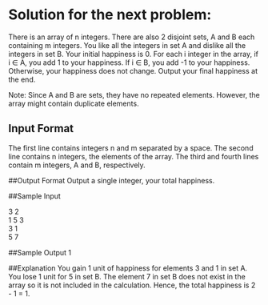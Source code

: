 # Solution for the next problem:

There is an array of n integers. There are also 2 disjoint sets, A and B each containing
m integers. You like all the integers in set A and dislike all the integers in set B. Your
initial happiness is 0. For each i integer in the array, if i ∈ A, you add 1 to your
happiness. If i ∈ B, you add -1 to your happiness. Otherwise, your happiness does not
change. Output your final happiness at the end.

Note: Since A and B are sets, they have no repeated elements. However, the array
might contain duplicate elements.

## Input Format
The first line contains integers n and m separated by a space.
The second line contains n integers, the elements of the array.
The third and fourth lines contain m integers, A and B, respectively.

##Output Format
Output a single integer, your total happiness.

##Sample Input

3 2<br>
1 5 3<br>
3 1<br>
5 7<br>

##Sample Output
1

##Explanation
You gain 1 unit of happiness for elements 3 and 1 in set A. You lose 1 unit for 5 in set
B. The element 7 in set B does not exist in the array so it is not included in the
calculation.
Hence, the total happiness is 2 - 1 = 1.
